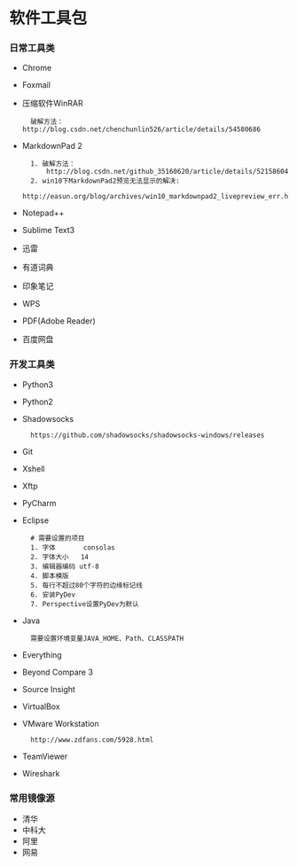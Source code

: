 # 软件工具包
### 日常工具类
- Chrome
- Foxmail
- 压缩软件WinRAR	
 
		破解方法：http://blog.csdn.net/chenchunlin526/article/details/54580686
- MarkdownPad 2	

		1. 破解方法：
			http://blog.csdn.net/github_35160620/article/details/52158604
		2. win10下MarkdownPad2预览无法显示的解决:
			http://easun.org/blog/archives/win10_markdownpad2_livepreview_err.html
- Notepad++
- Sublime Text3
- 迅雷
- 有道词典
- 印象笔记
- WPS
- PDF(Adobe Reader)
- 百度网盘



### 开发工具类
- Python3
- Python2
- Shadowsocks	

		https://github.com/shadowsocks/shadowsocks-windows/releases
- Git
- Xshell
- Xftp
- PyCharm
- Eclipse

        # 需要设置的项目
        1. 字体       consolas
        2. 字体大小   14
        3. 编辑器编码 utf-8
        4. 脚本模版
        5. 每行不超过80个字符的边缘标记线
        6. 安装PyDev
        7. Perspective设置PyDev为默认
- Java

		需要设置环境变量JAVA_HOME、Path、CLASSPATH
- Everything
- Beyond Compare 3
- Source Insight
- VirtualBox
- VMware Workstation

		http://www.zdfans.com/5928.html
- TeamViewer
- Wireshark

### 常用镜像源
- 清华
- 中科大
- 阿里
- 网易
